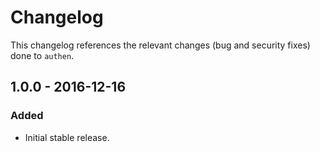 # Changelog

This changelog references the relevant changes (bug and security fixes) done to `authen`.

## 1.0.0 - 2016-12-16

### Added

* Initial stable release.
